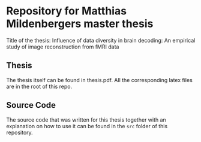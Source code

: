 # Repository for Matthias Mildenbergers master thesis

Title of the thesis: Influence of data diversity in brain decoding: An empirical study of image reconstruction from fMRI data


## Thesis

The thesis itself can be found in thesis.pdf. All the corresponding latex files are in the root of this repo.

## Source Code

The source code that was written for this thesis together with an explanation on how to use it can be found in the ```src``` folder of this repository. 